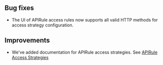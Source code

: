 
## Bug fixes

- The UI of APIRule access rules now supports all valid HTTP methods for access strategy configuration.

## Improvements

- We've added documentation for APIRule access strategies. See [APIRule Access Strategies](../user/custom-resources/apirule/04-15-api-rule-access-strategies.md)
